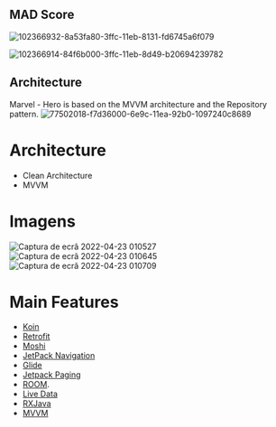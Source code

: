 

## MAD Score

![102366932-8a53fa80-3ffc-11eb-8131-fd6745a6f079](https://user-images.githubusercontent.com/49800137/163729761-a64787fd-d20d-40bb-92e4-be999a62fb58.png)

![102366914-84f6b000-3ffc-11eb-8d49-b20694239782](https://user-images.githubusercontent.com/49800137/163729771-79d1c637-dc58-4b72-987e-81e279df487e.png)

## Architecture
Marvel - Hero is based on the MVVM architecture and the Repository pattern.
![77502018-f7d36000-6e9c-11ea-92b0-1097240c8689](https://user-images.githubusercontent.com/49800137/163729776-7ef76492-9426-4f30-a207-f7ccb6ebb5c7.png)

# Architecture
+ Clean Architecture
+ MVVM

# Imagens 
![Captura de ecrã 2022-04-23 010527](https://user-images.githubusercontent.com/49800137/164874686-90e76ff6-c83e-43ff-a494-adb6090212fc.jpg)
![Captura de ecrã 2022-04-23 010645](https://user-images.githubusercontent.com/49800137/164874688-14c934ce-f697-4a2a-bcaf-59d793cd51fa.jpg)
![Captura de ecrã 2022-04-23 010709](https://user-images.githubusercontent.com/49800137/164874690-3b6760af-46b1-42cd-8e28-f6d85d555576.jpg)


# Main Features

* [Koin](https://insert-koin.io/)
* [Retrofit](https://square.github.io/retrofit/) 
* [Moshi](https://github.com/square/moshi)
* [JetPack Navigation](https://developer.android.com/guide/navigation/)
* [Glide](https://bumptech.github.io/glide/)
* [Jetpack Paging](https://developer.android.com/topic/libraries/architecture/paging)
* [ROOM](https://developer.android.com/topic/libraries/architecture/room).
* [Live Data](https://developer.android.com/topic/libraries/architecture/livedata)
* [RXJava](https://github.com/ReactiveX/RxJava)
* [MVVM](https://developer.android.com/jetpack/docs/guide)